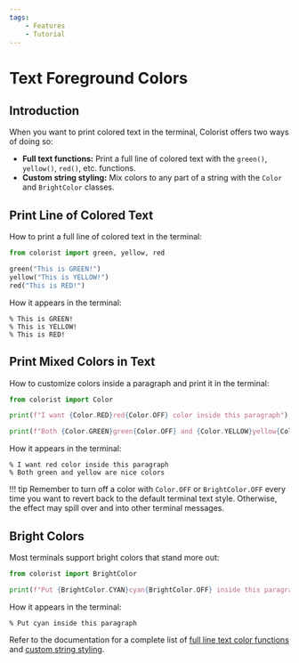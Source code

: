 ```yaml
---
tags:
    - Features
    - Tutorial
---
```


# Text Foreground Colors
## Introduction
When you want to print colored text in the terminal, Colorist offers two ways of doing so:

* **Full text functions:** Print a full line of colored text with the `green()`, `yellow()`, `red()`, etc. functions.
* **Custom string styling:** Mix colors to any part of a string with the `Color` and `BrightColor` classes.

## Print Line of Colored Text
How to print a full line of colored text in the terminal:

```python linenums="1"
from colorist import green, yellow, red

green("This is GREEN!")
yellow("This is YELLOW!")
red("This is RED!")
```

How it appears in the terminal:

<pre><code>% <span class="fg-green">This is GREEN!</span>
% <span class="fg-yellow">This is YELLOW!</span>
% <span class="fg-red">This is RED!</span></code></pre>

## Print Mixed Colors in Text
How to customize colors inside a paragraph and print it in the terminal:

```python linenums="1"
from colorist import Color

print(f"I want {Color.RED}red{Color.OFF} color inside this paragraph")

print(f"Both {Color.GREEN}green{Color.OFF} and {Color.YELLOW}yellow{Color.OFF} are nice colors")
```

How it appears in the terminal:

<pre><code>% I want <span class="fg-red">red</span> color inside this paragraph
% Both <span class="fg-green">green</span> and <span class="fg-yellow">yellow</span> are nice colors</code></pre>

!!! tip
    Remember to turn off a color with `Color.OFF` or `BrightColor.OFF` every time you want to revert back to the default terminal text style. Otherwise, the effect may spill over and into other terminal messages.

## Bright Colors
Most terminals support bright colors that stand more out:

```python linenums="1"
from colorist import BrightColor

print(f"Put {BrightColor.CYAN}cyan{BrightColor.OFF} inside this paragraph")
```

How it appears in the terminal:

<pre><code>% Put <span class="fg-cyan">cyan</span> inside this paragraph</code></pre>

Refer to the documentation for a complete list of [full line text color functions](../../reference/text-colors/full-line.md) and [custom string styling](../../reference/text-colors/mixed.md).
